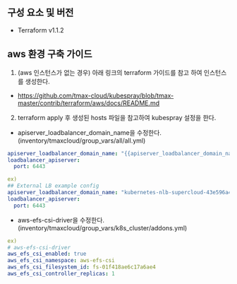 ## 구성 요소 및 버전
  * Terraform v1.1.2

## aws 환경 구축 가이드

1. (aws 인스턴스가 없는 경우) 아래 링크의 terraform 가이드를 참고 하여 인스턴스를 생성한다.
* https://github.com/tmax-cloud/kubespray/blob/tmax-master/contrib/terraform/aws/docs/README.md

2. terraform apply 후 생성된 hosts 파일을 참고하여 kubespray 설정을 한다.

* apiserver_loadbalancer_domain_name을 수정한다. (inventory/tmaxcloud/group_vars/all/all.yml)

```yml
apiserver_loadbalancer_domain_name: "{{apiserver_loadbalancer_domain_name}}"
loadbalancer_apiserver:
  port: 6443

ex)
## External LB example config
apiserver_loadbalancer_domain_name: "kubernetes-nlb-supercloud-43e596a4155bc464.elb.ap-northeast-1.amazonaws.com"
loadbalancer_apiserver:
  port: 6443
```

* aws-efs-csi-driver을 수정한다. (inventory/tmaxcloud/group_vars/k8s_cluster/addons.yml)

```yml
ex)
# aws-efs-csi-driver
aws_efs_csi_enabled: true
aws_efs_csi_namespace: aws-efs-csi
aws_efs_csi_filesystem_id: fs-01f418ae6c17a6ae4
aws_efs_csi_controller_replicas: 1
```
